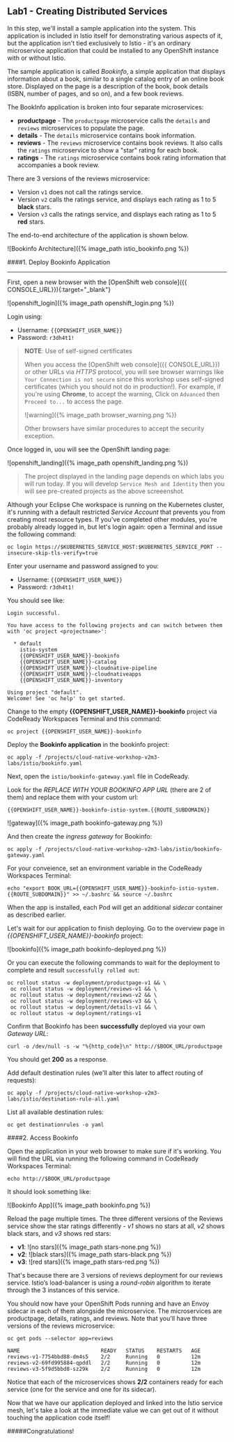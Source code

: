 ## Lab1 - Creating Distributed Services

In this step, we'll install a sample application into the system. This application
is included in Istio itself for demonstrating various aspects of it, but the application
isn't tied exclusively to Istio - it's an ordinary microservice application that could be
installed to any OpenShift instance with or without Istio.

The sample application is called _Bookinfo_, a simple application that displays information about a
book, similar to a single catalog entry of an online book store. Displayed on the page is a
description of the book, book details (ISBN, number of pages, and so on), and a few book reviews.

The BookInfo application is broken into four separate microservices:

* **productpage** - The `productpage` microservice calls the `details` and `reviews` microservices to populate the page.
* **details** - The `details` microservice contains book information.
* **reviews** - The `reviews` microservice contains book reviews. It also calls the `ratings` microservice to show a "star" rating for each book.
* **ratings** - The `ratings` microservice contains book rating information that accompanies a book review.

There are 3 versions of the reviews microservice:

* Version `v1` does not call the ratings service.
* Version `v2` calls the ratings service, and displays each rating as 1 to 5 **black** stars.
* Version `v3` calls the ratings service, and displays each rating as 1 to 5 **red** stars.

The end-to-end architecture of the application is shown below.

![Bookinfo Architecture]({% image_path istio_bookinfo.png %})

####1. Deploy Bookinfo Application

---

First, open a new browser with the [OpenShift web console]({{ CONSOLE_URL}}){:target="_blank"}

![openshift_login]({% image_path openshift_login.png %})

Login using:

* Username: `{{OPENSHIFT_USER_NAME}}`
* Password: `r3dh4t1!`

> **NOTE**: Use of self-signed certificates
>
> When you access the [OpenShift web console]({{ CONSOLE_URL}}) or other URLs via _HTTPS_ protocol, you will see browser warnings
> like `Your Connection is not secure` since this workshop uses self-signed certificates (which you should not do in production!).
> For example, if you're using **Chrome**, to accept the warning,
> Click on `Advanced` then `Proceed to...` to access the page.
>
> ![warning]({% image_path browser_warning.png %})
>
> Other browsers have similar procedures to accept the security exception.

Once logged in, uou will see the OpenShift landing page:

![openshift_landing]({% image_path openshift_landing.png %})

> The project displayed in the landing page depends on which labs you will run today. If you will develop `Service Mesh and Identity` then you will see pre-created projects as the above screeenshot.

Although your Eclipse Che workspace is running on the Kubernetes cluster, it's running with a default restricted _Service Account_ that prevents you from creating most resource types. If you've completed other modules, you're probably already logged in, but let's login again: open a Terminal and issue the following command:

`oc login https://$KUBERNETES_SERVICE_HOST:$KUBERNETES_SERVICE_PORT --insecure-skip-tls-verify=true`

Enter your username and password assigned to you:

* Username: `{{OPENSHIFT_USER_NAME}}`
* Password: `r3dh4t1!`

You should see like:

~~~shell
Login successful.

You have access to the following projects and can switch between them with 'oc project <projectname>':

  * default
    istio-system
    {{OPENSHIFT_USER_NAME}}-bookinfo
    {{OPENSHIFT_USER_NAME}}-catalog
    {{OPENSHIFT_USER_NAME}}-cloudnative-pipeline
    {{OPENSHIFT_USER_NAME}}-cloudnativeapps
    {{OPENSHIFT_USER_NAME}}-inventory

Using project "default".
Welcome! See 'oc help' to get started.
~~~

Change to the empty **{{OPENSHIFT_USER_NAME}}-bookinfo** project via CodeReady Workspaces Terminal and this command:

`oc project {{OPENSHIFT_USER_NAME}}-bookinfo`

Deploy the **Bookinfo application** in the bookinfo project:

`oc apply -f /projects/cloud-native-workshop-v2m3-labs/istio/bookinfo.yaml`

Next, open the `istio/bookinfo-gateway.yaml` file in CodeReady.

Look for the _REPLACE WITH YOUR BOOKINFO APP URL_ (there are 2 of them) and replace them with your custom url:

`{{OPENSHIFT_USER_NAME}}-bookinfo-istio-system.{{ROUTE_SUBDOMAIN}}`

![gateway]({% image_path bookinfo-gateway.png %})

And then create the _ingress gateway_ for Bookinfo:

`oc apply -f /projects/cloud-native-workshop-v2m3-labs/istio/bookinfo-gateway.yaml`

For your conveience, set an environment variable in the CodeReady Workspaces Terminal:

`echo "export BOOK_URL={{OPENSHIFT_USER_NAME}}-bookinfo-istio-system.{{ROUTE_SUBDOMAIN}}" >> ~/.bashrc && source ~/.bashrc`

When the app is installed, each Pod will get an additional _sidecar_ container as described earlier.

Let's wait for our application to finish deploying. Go to the overview page in _{{OPENSHIFT_USER_NAME}}-bookinfo_ project:

![bookinfo]({% image_path bookinfo-deployed.png %})

Or you can execute the following commands to wait for the deployment to complete and result `successfully rolled out`:

~~~shell
oc rollout status -w deployment/productpage-v1 && \
 oc rollout status -w deployment/reviews-v1 && \
 oc rollout status -w deployment/reviews-v2 && \
 oc rollout status -w deployment/reviews-v3 && \
 oc rollout status -w deployment/details-v1 && \
 oc rollout status -w deployment/ratings-v1
~~~

Confirm that Bookinfo has been **successfully** deployed via your own _Gateway URL_:

`curl -o /dev/null -s -w "%{http_code}\n" http://$BOOK_URL/productpage`

You should get **200** as a response.

Add default destination rules (we'll alter this later to affect routing of requests):

`oc apply -f /projects/cloud-native-workshop-v2m3-labs/istio/destination-rule-all.yaml`

List all available destination rules:

`oc get destinationrules -o yaml`

####2. Access Bookinfo

Open the application in your web browser to make sure if it's working. You will find the URL via running the following command in CodeReady Workspaces Terminal:

`echo http://$BOOK_URL/productpage`

It should look something like:

![Bookinfo App]({% image_path bookinfo.png %})

Reload the page multiple times. The three different versions of the Reviews service show the star ratings differently - _v1_ shows no stars at all, _v2_ shows black stars, and _v3_ shows red stars:

* **v1**: ![no stars]({% image_path stars-none.png %})
* **v2**: ![black stars]({% image_path stars-black.png %})
* **v3**: ![red stars]({% image_path stars-red.png %})

That's because there are 3 versions of reviews deployment for our reviews service. Istio’s
load-balancer is using a _round-robin_ algorithm to iterate through the 3 instances of this service.

You should now have your OpenShift Pods running and have an Envoy sidecar in each of them
alongside the microservice. The microservices are productpage, details, ratings, and
reviews. Note that you'll have three versions of the reviews microservice:

`oc get pods --selector app=reviews`

~~~shell
NAME                          READY   STATUS    RESTARTS   AGE
reviews-v1-7754bbd88-dm4s5    2/2     Running   0          12m
reviews-v2-69fd995884-qpddl   2/2     Running   0          12m
reviews-v3-5f9d5bbd8-sz29k    2/2     Running   0          12m
~~~

Notice that each of the microservices shows **2/2** containers ready for each service (one for the service and one for its sidecar).

Now that we have our application deployed and linked into the Istio service mesh, let's take a look at the immediate value we can get out of it without touching the application code itself!

#####Congratulations!
